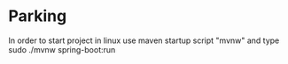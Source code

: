 # Parking
In order to start project in linux use maven startup script "mvnw" and type sudo ./mvnw spring-boot:run
